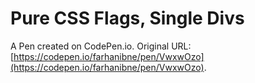 # Pure CSS Flags, Single Divs

A Pen created on CodePen.io. Original URL: [https://codepen.io/farhanibne/pen/VwxwOzo](https://codepen.io/farhanibne/pen/VwxwOzo).
